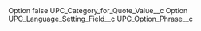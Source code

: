 <?xml version="1.0" encoding="UTF-8"?>
<CustomMetadata xmlns="http://soap.sforce.com/2006/04/metadata" xmlns:xsi="http://www.w3.org/2001/XMLSchema-instance" xmlns:xsd="http://www.w3.org/2001/XMLSchema">
    <label>Option</label>
    <protected>false</protected>
    <values>
        <field>UPC_Category_for_Quote_Value__c</field>
        <value xsi:type="xsd:string">Option</value>
    </values>
    <values>
        <field>UPC_Language_Setting_Field__c</field>
        <value xsi:type="xsd:string">UPC_Option_Phrase__c</value>
    </values>
</CustomMetadata>
